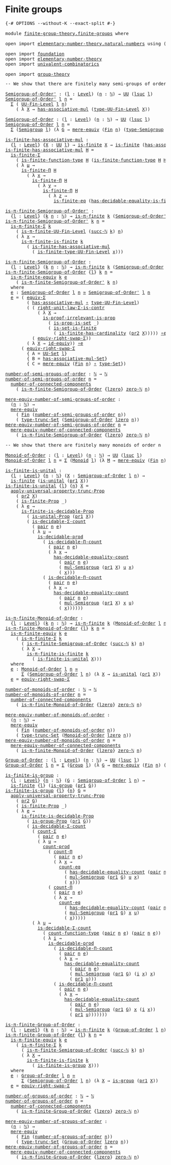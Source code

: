 # Finite groups

<pre class="Agda"><a id="26" class="Symbol">{-#</a> <a id="30" class="Keyword">OPTIONS</a> <a id="38" class="Pragma">--without-K</a> <a id="50" class="Pragma">--exact-split</a> <a id="64" class="Symbol">#-}</a>

<a id="69" class="Keyword">module</a> <a id="76" href="finite-group-theory.finite-groups.html" class="Module">finite-group-theory.finite-groups</a> <a id="110" class="Keyword">where</a>

<a id="117" class="Keyword">open</a> <a id="122" class="Keyword">import</a> <a id="129" href="elementary-number-theory.natural-numbers.html" class="Module">elementary-number-theory.natural-numbers</a> <a id="170" class="Keyword">using</a> <a id="176" class="Symbol">(</a><a id="177" href="elementary-number-theory.natural-numbers.html#1444" class="Datatype">ℕ</a><a id="178" class="Symbol">)</a>

<a id="181" class="Keyword">open</a> <a id="186" class="Keyword">import</a> <a id="193" href="foundation.html" class="Module">foundation</a>
<a id="204" class="Keyword">open</a> <a id="209" class="Keyword">import</a> <a id="216" href="elementary-number-theory.html" class="Module">elementary-number-theory</a>
<a id="241" class="Keyword">open</a> <a id="246" class="Keyword">import</a> <a id="253" href="univalent-combinatorics.html" class="Module">univalent-combinatorics</a>

<a id="278" class="Keyword">open</a> <a id="283" class="Keyword">import</a> <a id="290" href="group-theory.html" class="Module">group-theory</a>
</pre>
<pre class="Agda"><a id="316" class="Comment">-- We show that there are finitely many semi-groups of order n</a>

<a id="Semigroup-of-Order&#39;"></a><a id="380" href="finite-group-theory.finite-groups.html#380" class="Function">Semigroup-of-Order&#39;</a> <a id="400" class="Symbol">:</a> <a id="402" class="Symbol">(</a><a id="403" href="finite-group-theory.finite-groups.html#403" class="Bound">l</a> <a id="405" class="Symbol">:</a> <a id="407" href="Agda.Primitive.html#597" class="Postulate">Level</a><a id="412" class="Symbol">)</a> <a id="414" class="Symbol">(</a><a id="415" href="finite-group-theory.finite-groups.html#415" class="Bound">n</a> <a id="417" class="Symbol">:</a> <a id="419" href="elementary-number-theory.natural-numbers.html#1444" class="Datatype">ℕ</a><a id="420" class="Symbol">)</a> <a id="422" class="Symbol">→</a> <a id="424" href="Agda.Primitive.html#326" class="Primitive">UU</a> <a id="427" class="Symbol">(</a><a id="428" href="Agda.Primitive.html#780" class="Primitive">lsuc</a> <a id="433" href="finite-group-theory.finite-groups.html#403" class="Bound">l</a><a id="434" class="Symbol">)</a>
<a id="436" href="finite-group-theory.finite-groups.html#380" class="Function">Semigroup-of-Order&#39;</a> <a id="456" href="finite-group-theory.finite-groups.html#456" class="Bound">l</a> <a id="458" href="finite-group-theory.finite-groups.html#458" class="Bound">n</a> <a id="460" class="Symbol">=</a>
  <a id="464" href="foundation-core.dependent-pair-types.html#502" class="Record">Σ</a> <a id="466" class="Symbol">(</a> <a id="468" href="univalent-combinatorics.finite-types.html#4637" class="Function">UU-Fin-Level</a> <a id="481" href="finite-group-theory.finite-groups.html#456" class="Bound">l</a> <a id="483" href="finite-group-theory.finite-groups.html#458" class="Bound">n</a><a id="484" class="Symbol">)</a>
    <a id="490" class="Symbol">(</a> <a id="492" class="Symbol">λ</a> <a id="494" href="finite-group-theory.finite-groups.html#494" class="Bound">X</a> <a id="496" class="Symbol">→</a> <a id="498" href="group-theory.abstract-groups.html#690" class="Function">has-associative-mul</a> <a id="518" class="Symbol">(</a><a id="519" href="univalent-combinatorics.finite-types.html#4732" class="Function">type-UU-Fin-Level</a> <a id="537" href="finite-group-theory.finite-groups.html#494" class="Bound">X</a><a id="538" class="Symbol">))</a>

<a id="Semigroup-of-Order"></a><a id="542" href="finite-group-theory.finite-groups.html#542" class="Function">Semigroup-of-Order</a> <a id="561" class="Symbol">:</a> <a id="563" class="Symbol">(</a><a id="564" href="finite-group-theory.finite-groups.html#564" class="Bound">l</a> <a id="566" class="Symbol">:</a> <a id="568" href="Agda.Primitive.html#597" class="Postulate">Level</a><a id="573" class="Symbol">)</a> <a id="575" class="Symbol">(</a><a id="576" href="finite-group-theory.finite-groups.html#576" class="Bound">n</a> <a id="578" class="Symbol">:</a> <a id="580" href="elementary-number-theory.natural-numbers.html#1444" class="Datatype">ℕ</a><a id="581" class="Symbol">)</a> <a id="583" class="Symbol">→</a> <a id="585" href="Agda.Primitive.html#326" class="Primitive">UU</a> <a id="588" class="Symbol">(</a><a id="589" href="Agda.Primitive.html#780" class="Primitive">lsuc</a> <a id="594" href="finite-group-theory.finite-groups.html#564" class="Bound">l</a><a id="595" class="Symbol">)</a>
<a id="597" href="finite-group-theory.finite-groups.html#542" class="Function">Semigroup-of-Order</a> <a id="616" href="finite-group-theory.finite-groups.html#616" class="Bound">l</a> <a id="618" href="finite-group-theory.finite-groups.html#618" class="Bound">n</a> <a id="620" class="Symbol">=</a>
  <a id="624" href="foundation-core.dependent-pair-types.html#502" class="Record">Σ</a> <a id="626" class="Symbol">(</a><a id="627" href="group-theory.abstract-groups.html#962" class="Function">Semigroup</a> <a id="637" href="finite-group-theory.finite-groups.html#616" class="Bound">l</a><a id="638" class="Symbol">)</a> <a id="640" class="Symbol">(λ</a> <a id="643" href="finite-group-theory.finite-groups.html#643" class="Bound">G</a> <a id="645" class="Symbol">→</a> <a id="647" href="foundation.mere-equivalences.html#1406" class="Function">mere-equiv</a> <a id="658" class="Symbol">(</a><a id="659" href="univalent-combinatorics.standard-finite-types.html#1975" class="Function">Fin</a> <a id="663" href="finite-group-theory.finite-groups.html#618" class="Bound">n</a><a id="664" class="Symbol">)</a> <a id="666" class="Symbol">(</a><a id="667" href="group-theory.abstract-groups.html#1158" class="Function">type-Semigroup</a> <a id="682" href="finite-group-theory.finite-groups.html#643" class="Bound">G</a><a id="683" class="Symbol">))</a>

<a id="is-finite-has-associative-mul"></a><a id="687" href="finite-group-theory.finite-groups.html#687" class="Function">is-finite-has-associative-mul</a> <a id="717" class="Symbol">:</a>
  <a id="721" class="Symbol">{</a><a id="722" href="finite-group-theory.finite-groups.html#722" class="Bound">l</a> <a id="724" class="Symbol">:</a> <a id="726" href="Agda.Primitive.html#597" class="Postulate">Level</a><a id="731" class="Symbol">}</a> <a id="733" class="Symbol">{</a><a id="734" href="finite-group-theory.finite-groups.html#734" class="Bound">X</a> <a id="736" class="Symbol">:</a> <a id="738" href="Agda.Primitive.html#326" class="Primitive">UU</a> <a id="741" href="finite-group-theory.finite-groups.html#722" class="Bound">l</a><a id="742" class="Symbol">}</a> <a id="744" class="Symbol">→</a> <a id="746" href="univalent-combinatorics.finite-types.html#3732" class="Function">is-finite</a> <a id="756" href="finite-group-theory.finite-groups.html#734" class="Bound">X</a> <a id="758" class="Symbol">→</a> <a id="760" href="univalent-combinatorics.finite-types.html#3732" class="Function">is-finite</a> <a id="770" class="Symbol">(</a><a id="771" href="group-theory.abstract-groups.html#690" class="Function">has-associative-mul</a> <a id="791" href="finite-group-theory.finite-groups.html#734" class="Bound">X</a><a id="792" class="Symbol">)</a>
<a id="794" href="finite-group-theory.finite-groups.html#687" class="Function">is-finite-has-associative-mul</a> <a id="824" href="finite-group-theory.finite-groups.html#824" class="Bound">H</a> <a id="826" class="Symbol">=</a>
  <a id="830" href="univalent-combinatorics.dependent-sum-finite-types.html#2479" class="Function">is-finite-Σ</a>
    <a id="846" class="Symbol">(</a> <a id="848" href="univalent-combinatorics.finite-function-types.html#817" class="Function">is-finite-function-type</a> <a id="872" href="finite-group-theory.finite-groups.html#824" class="Bound">H</a> <a id="874" class="Symbol">(</a><a id="875" href="univalent-combinatorics.finite-function-types.html#817" class="Function">is-finite-function-type</a> <a id="899" href="finite-group-theory.finite-groups.html#824" class="Bound">H</a> <a id="901" href="finite-group-theory.finite-groups.html#824" class="Bound">H</a><a id="902" class="Symbol">))</a>
    <a id="909" class="Symbol">(</a> <a id="911" class="Symbol">λ</a> <a id="913" href="finite-group-theory.finite-groups.html#913" class="Bound">μ</a> <a id="915" class="Symbol">→</a>
      <a id="923" href="univalent-combinatorics.dependent-product-finite-types.html#696" class="Function">is-finite-Π</a> <a id="935" href="finite-group-theory.finite-groups.html#824" class="Bound">H</a>
        <a id="945" class="Symbol">(</a> <a id="947" class="Symbol">λ</a> <a id="949" href="finite-group-theory.finite-groups.html#949" class="Bound">x</a> <a id="951" class="Symbol">→</a>
          <a id="963" href="univalent-combinatorics.dependent-product-finite-types.html#696" class="Function">is-finite-Π</a> <a id="975" href="finite-group-theory.finite-groups.html#824" class="Bound">H</a>
            <a id="989" class="Symbol">(</a> <a id="991" class="Symbol">λ</a> <a id="993" href="finite-group-theory.finite-groups.html#993" class="Bound">y</a> <a id="995" class="Symbol">→</a>
              <a id="1011" href="univalent-combinatorics.dependent-product-finite-types.html#696" class="Function">is-finite-Π</a> <a id="1023" href="finite-group-theory.finite-groups.html#824" class="Bound">H</a>
                <a id="1041" class="Symbol">(</a> <a id="1043" class="Symbol">λ</a> <a id="1045" href="finite-group-theory.finite-groups.html#1045" class="Bound">z</a> <a id="1047" class="Symbol">→</a>
                  <a id="1067" href="univalent-combinatorics.equality-finite-types.html#3302" class="Function">is-finite-eq</a> <a id="1080" class="Symbol">(</a><a id="1081" href="univalent-combinatorics.equality-finite-types.html#1960" class="Function">has-decidable-equality-is-finite</a> <a id="1114" href="finite-group-theory.finite-groups.html#824" class="Bound">H</a><a id="1115" class="Symbol">)))))</a>

<a id="is-π-finite-Semigroup-of-Order&#39;"></a><a id="1122" href="finite-group-theory.finite-groups.html#1122" class="Function">is-π-finite-Semigroup-of-Order&#39;</a> <a id="1154" class="Symbol">:</a>
  <a id="1158" class="Symbol">{</a><a id="1159" href="finite-group-theory.finite-groups.html#1159" class="Bound">l</a> <a id="1161" class="Symbol">:</a> <a id="1163" href="Agda.Primitive.html#597" class="Postulate">Level</a><a id="1168" class="Symbol">}</a> <a id="1170" class="Symbol">(</a><a id="1171" href="finite-group-theory.finite-groups.html#1171" class="Bound">k</a> <a id="1173" href="finite-group-theory.finite-groups.html#1173" class="Bound">n</a> <a id="1175" class="Symbol">:</a> <a id="1177" href="elementary-number-theory.natural-numbers.html#1444" class="Datatype">ℕ</a><a id="1178" class="Symbol">)</a> <a id="1180" class="Symbol">→</a> <a id="1182" href="univalent-combinatorics.pi-finite-types.html#8676" class="Function">is-π-finite</a> <a id="1194" href="finite-group-theory.finite-groups.html#1171" class="Bound">k</a> <a id="1196" class="Symbol">(</a><a id="1197" href="finite-group-theory.finite-groups.html#380" class="Function">Semigroup-of-Order&#39;</a> <a id="1217" href="finite-group-theory.finite-groups.html#1159" class="Bound">l</a> <a id="1219" href="finite-group-theory.finite-groups.html#1173" class="Bound">n</a><a id="1220" class="Symbol">)</a>
<a id="1222" href="finite-group-theory.finite-groups.html#1122" class="Function">is-π-finite-Semigroup-of-Order&#39;</a> <a id="1254" href="finite-group-theory.finite-groups.html#1254" class="Bound">k</a> <a id="1256" href="finite-group-theory.finite-groups.html#1256" class="Bound">n</a> <a id="1258" class="Symbol">=</a>
  <a id="1262" href="univalent-combinatorics.pi-finite-types.html#34735" class="Function">is-π-finite-Σ</a> <a id="1276" href="finite-group-theory.finite-groups.html#1254" class="Bound">k</a>
    <a id="1282" class="Symbol">(</a> <a id="1284" href="univalent-combinatorics.pi-finite-types.html#15770" class="Function">is-π-finite-UU-Fin-Level</a> <a id="1309" class="Symbol">(</a><a id="1310" href="elementary-number-theory.natural-numbers.html#1478" class="InductiveConstructor">succ-ℕ</a> <a id="1317" href="finite-group-theory.finite-groups.html#1254" class="Bound">k</a><a id="1318" class="Symbol">)</a> <a id="1320" href="finite-group-theory.finite-groups.html#1256" class="Bound">n</a><a id="1321" class="Symbol">)</a>
    <a id="1327" class="Symbol">(</a> <a id="1329" class="Symbol">λ</a> <a id="1331" href="finite-group-theory.finite-groups.html#1331" class="Bound">x</a> <a id="1333" class="Symbol">→</a>
      <a id="1341" href="univalent-combinatorics.pi-finite-types.html#14675" class="Function">is-π-finite-is-finite</a> <a id="1363" href="finite-group-theory.finite-groups.html#1254" class="Bound">k</a>
        <a id="1373" class="Symbol">(</a> <a id="1375" href="finite-group-theory.finite-groups.html#687" class="Function">is-finite-has-associative-mul</a>
          <a id="1415" class="Symbol">(</a> <a id="1417" href="univalent-combinatorics.finite-types.html#9777" class="Function">is-finite-type-UU-Fin-Level</a> <a id="1445" href="finite-group-theory.finite-groups.html#1331" class="Bound">x</a><a id="1446" class="Symbol">)))</a>

<a id="is-π-finite-Semigroup-of-Order"></a><a id="1451" href="finite-group-theory.finite-groups.html#1451" class="Function">is-π-finite-Semigroup-of-Order</a> <a id="1482" class="Symbol">:</a>
  <a id="1486" class="Symbol">{</a><a id="1487" href="finite-group-theory.finite-groups.html#1487" class="Bound">l</a> <a id="1489" class="Symbol">:</a> <a id="1491" href="Agda.Primitive.html#597" class="Postulate">Level</a><a id="1496" class="Symbol">}</a> <a id="1498" class="Symbol">(</a><a id="1499" href="finite-group-theory.finite-groups.html#1499" class="Bound">k</a> <a id="1501" href="finite-group-theory.finite-groups.html#1501" class="Bound">n</a> <a id="1503" class="Symbol">:</a> <a id="1505" href="elementary-number-theory.natural-numbers.html#1444" class="Datatype">ℕ</a><a id="1506" class="Symbol">)</a> <a id="1508" class="Symbol">→</a> <a id="1510" href="univalent-combinatorics.pi-finite-types.html#8676" class="Function">is-π-finite</a> <a id="1522" href="finite-group-theory.finite-groups.html#1499" class="Bound">k</a> <a id="1524" class="Symbol">(</a><a id="1525" href="finite-group-theory.finite-groups.html#542" class="Function">Semigroup-of-Order</a> <a id="1544" href="finite-group-theory.finite-groups.html#1487" class="Bound">l</a> <a id="1546" href="finite-group-theory.finite-groups.html#1501" class="Bound">n</a><a id="1547" class="Symbol">)</a>
<a id="1549" href="finite-group-theory.finite-groups.html#1451" class="Function">is-π-finite-Semigroup-of-Order</a> <a id="1580" class="Symbol">{</a><a id="1581" href="finite-group-theory.finite-groups.html#1581" class="Bound">l</a><a id="1582" class="Symbol">}</a> <a id="1584" href="finite-group-theory.finite-groups.html#1584" class="Bound">k</a> <a id="1586" href="finite-group-theory.finite-groups.html#1586" class="Bound">n</a> <a id="1588" class="Symbol">=</a>
  <a id="1592" href="univalent-combinatorics.pi-finite-types.html#10882" class="Function">is-π-finite-equiv</a> <a id="1610" href="finite-group-theory.finite-groups.html#1584" class="Bound">k</a> <a id="1612" href="finite-group-theory.finite-groups.html#1667" class="Function">e</a>
    <a id="1618" class="Symbol">(</a> <a id="1620" href="finite-group-theory.finite-groups.html#1122" class="Function">is-π-finite-Semigroup-of-Order&#39;</a> <a id="1652" href="finite-group-theory.finite-groups.html#1584" class="Bound">k</a> <a id="1654" href="finite-group-theory.finite-groups.html#1586" class="Bound">n</a><a id="1655" class="Symbol">)</a>
  <a id="1659" class="Keyword">where</a>
  <a id="1667" href="finite-group-theory.finite-groups.html#1667" class="Function">e</a> <a id="1669" class="Symbol">:</a> <a id="1671" href="finite-group-theory.finite-groups.html#542" class="Function">Semigroup-of-Order</a> <a id="1690" href="finite-group-theory.finite-groups.html#1581" class="Bound">l</a> <a id="1692" href="finite-group-theory.finite-groups.html#1586" class="Bound">n</a> <a id="1694" href="foundation-core.equivalences.html#1607" class="Function Operator">≃</a> <a id="1696" href="finite-group-theory.finite-groups.html#380" class="Function">Semigroup-of-Order&#39;</a> <a id="1716" href="finite-group-theory.finite-groups.html#1581" class="Bound">l</a> <a id="1718" href="finite-group-theory.finite-groups.html#1586" class="Bound">n</a>
  <a id="1722" href="finite-group-theory.finite-groups.html#1667" class="Function">e</a> <a id="1724" class="Symbol">=</a> <a id="1726" class="Symbol">(</a> <a id="1728" href="foundation-core.functoriality-dependent-pair-types.html#10421" class="Function">equiv-Σ</a>
        <a id="1744" class="Symbol">(</a> <a id="1746" href="group-theory.abstract-groups.html#690" class="Function">has-associative-mul</a> <a id="1766" href="foundation-core.functions.html#407" class="Function Operator">∘</a> <a id="1768" href="univalent-combinatorics.finite-types.html#4732" class="Function">type-UU-Fin-Level</a><a id="1785" class="Symbol">)</a>
        <a id="1795" class="Symbol">(</a> <a id="1797" class="Symbol">(</a> <a id="1799" href="foundation-core.type-arithmetic-dependent-pair-types.html#4301" class="Function">right-unit-law-Σ-is-contr</a>
            <a id="1837" class="Symbol">(</a> <a id="1839" class="Symbol">λ</a> <a id="1841" href="finite-group-theory.finite-groups.html#1841" class="Bound">X</a> <a id="1843" class="Symbol">→</a>
              <a id="1859" href="foundation-core.propositions.html#2978" class="Function">is-proof-irrelevant-is-prop</a>
                <a id="1903" class="Symbol">(</a> <a id="1905" href="foundation.sets.html#2041" class="Function">is-prop-is-set</a> <a id="1920" class="Symbol">_)</a>
                <a id="1939" class="Symbol">(</a> <a id="1941" href="univalent-combinatorics.equality-finite-types.html#1601" class="Function">is-set-is-finite</a>
                  <a id="1976" class="Symbol">(</a> <a id="1978" href="univalent-combinatorics.finite-types.html#11573" class="Function">is-finite-has-cardinality</a> <a id="2004" class="Symbol">(</a><a id="2005" href="foundation-core.dependent-pair-types.html#604" class="Field">pr2</a> <a id="2009" href="finite-group-theory.finite-groups.html#1841" class="Bound">X</a><a id="2010" class="Symbol">)))))</a> <a id="2016" href="foundation-core.equivalences.html#7843" class="Function Operator">∘e</a>
          <a id="2029" class="Symbol">(</a> <a id="2031" href="foundation-core.type-arithmetic-dependent-pair-types.html#11499" class="Function">equiv-right-swap-Σ</a><a id="2049" class="Symbol">))</a>
        <a id="2060" class="Symbol">(</a> <a id="2062" class="Symbol">λ</a> <a id="2064" href="finite-group-theory.finite-groups.html#2064" class="Bound">X</a> <a id="2066" class="Symbol">→</a> <a id="2068" href="foundation-core.equivalences.html#2480" class="Function">id-equiv</a><a id="2076" class="Symbol">))</a> <a id="2079" href="foundation-core.equivalences.html#7843" class="Function Operator">∘e</a>
      <a id="2088" class="Symbol">(</a> <a id="2090" href="foundation-core.type-arithmetic-dependent-pair-types.html#11499" class="Function">equiv-right-swap-Σ</a>
        <a id="2117" class="Symbol">{</a> <a id="2119" class="Argument">A</a> <a id="2121" class="Symbol">=</a> <a id="2123" href="foundation-core.sets.html#1177" class="Function">UU-Set</a> <a id="2130" href="finite-group-theory.finite-groups.html#1581" class="Bound">l</a><a id="2131" class="Symbol">}</a>
        <a id="2141" class="Symbol">{</a> <a id="2143" class="Argument">B</a> <a id="2145" class="Symbol">=</a> <a id="2147" href="group-theory.abstract-groups.html#836" class="Function">has-associative-mul-Set</a><a id="2170" class="Symbol">}</a>
        <a id="2180" class="Symbol">{</a> <a id="2182" class="Argument">C</a> <a id="2184" class="Symbol">=</a> <a id="2186" href="foundation.mere-equivalences.html#1406" class="Function">mere-equiv</a> <a id="2197" class="Symbol">(</a><a id="2198" href="univalent-combinatorics.standard-finite-types.html#1975" class="Function">Fin</a> <a id="2202" href="finite-group-theory.finite-groups.html#1586" class="Bound">n</a><a id="2203" class="Symbol">)</a> <a id="2205" href="foundation-core.functions.html#407" class="Function Operator">∘</a> <a id="2207" href="foundation-core.sets.html#1291" class="Function">type-Set</a><a id="2215" class="Symbol">})</a>

<a id="number-of-semi-groups-of-order"></a><a id="2219" href="finite-group-theory.finite-groups.html#2219" class="Function">number-of-semi-groups-of-order</a> <a id="2250" class="Symbol">:</a> <a id="2252" href="elementary-number-theory.natural-numbers.html#1444" class="Datatype">ℕ</a> <a id="2254" class="Symbol">→</a> <a id="2256" href="elementary-number-theory.natural-numbers.html#1444" class="Datatype">ℕ</a>
<a id="2258" href="finite-group-theory.finite-groups.html#2219" class="Function">number-of-semi-groups-of-order</a> <a id="2289" href="finite-group-theory.finite-groups.html#2289" class="Bound">n</a> <a id="2291" class="Symbol">=</a>
  <a id="2295" href="univalent-combinatorics.pi-finite-types.html#7954" class="Function">number-of-connected-components</a>
    <a id="2330" class="Symbol">(</a> <a id="2332" href="finite-group-theory.finite-groups.html#1451" class="Function">is-π-finite-Semigroup-of-Order</a> <a id="2363" class="Symbol">{</a><a id="2364" href="Agda.Primitive.html#764" class="Primitive">lzero</a><a id="2369" class="Symbol">}</a> <a id="2371" href="elementary-number-theory.natural-numbers.html#1465" class="InductiveConstructor">zero-ℕ</a> <a id="2378" href="finite-group-theory.finite-groups.html#2289" class="Bound">n</a><a id="2379" class="Symbol">)</a>

<a id="mere-equiv-number-of-semi-groups-of-order"></a><a id="2382" href="finite-group-theory.finite-groups.html#2382" class="Function">mere-equiv-number-of-semi-groups-of-order</a> <a id="2424" class="Symbol">:</a>
  <a id="2428" class="Symbol">(</a><a id="2429" href="finite-group-theory.finite-groups.html#2429" class="Bound">n</a> <a id="2431" class="Symbol">:</a> <a id="2433" href="elementary-number-theory.natural-numbers.html#1444" class="Datatype">ℕ</a><a id="2434" class="Symbol">)</a> <a id="2436" class="Symbol">→</a>
  <a id="2440" href="foundation.mere-equivalences.html#1406" class="Function">mere-equiv</a>
    <a id="2455" class="Symbol">(</a> <a id="2457" href="univalent-combinatorics.standard-finite-types.html#1975" class="Function">Fin</a> <a id="2461" class="Symbol">(</a><a id="2462" href="finite-group-theory.finite-groups.html#2219" class="Function">number-of-semi-groups-of-order</a> <a id="2493" href="finite-group-theory.finite-groups.html#2429" class="Bound">n</a><a id="2494" class="Symbol">))</a>
    <a id="2501" class="Symbol">(</a> <a id="2503" href="foundation.set-truncations.html#3386" class="Postulate">type-trunc-Set</a> <a id="2518" class="Symbol">(</a><a id="2519" href="finite-group-theory.finite-groups.html#542" class="Function">Semigroup-of-Order</a> <a id="2538" href="Agda.Primitive.html#764" class="Primitive">lzero</a> <a id="2544" href="finite-group-theory.finite-groups.html#2429" class="Bound">n</a><a id="2545" class="Symbol">))</a>
<a id="2548" href="finite-group-theory.finite-groups.html#2382" class="Function">mere-equiv-number-of-semi-groups-of-order</a> <a id="2590" href="finite-group-theory.finite-groups.html#2590" class="Bound">n</a> <a id="2592" class="Symbol">=</a>
  <a id="2596" href="univalent-combinatorics.pi-finite-types.html#8119" class="Function">mere-equiv-number-of-connected-components</a>
    <a id="2642" class="Symbol">(</a> <a id="2644" href="finite-group-theory.finite-groups.html#1451" class="Function">is-π-finite-Semigroup-of-Order</a> <a id="2675" class="Symbol">{</a><a id="2676" href="Agda.Primitive.html#764" class="Primitive">lzero</a><a id="2681" class="Symbol">}</a> <a id="2683" href="elementary-number-theory.natural-numbers.html#1465" class="InductiveConstructor">zero-ℕ</a> <a id="2690" href="finite-group-theory.finite-groups.html#2590" class="Bound">n</a><a id="2691" class="Symbol">)</a>

<a id="2694" class="Comment">-- We show that there are finitely many monoids of order n</a>

<a id="Monoid-of-Order"></a><a id="2754" href="finite-group-theory.finite-groups.html#2754" class="Function">Monoid-of-Order</a> <a id="2770" class="Symbol">:</a> <a id="2772" class="Symbol">(</a><a id="2773" href="finite-group-theory.finite-groups.html#2773" class="Bound">l</a> <a id="2775" class="Symbol">:</a> <a id="2777" href="Agda.Primitive.html#597" class="Postulate">Level</a><a id="2782" class="Symbol">)</a> <a id="2784" class="Symbol">(</a><a id="2785" href="finite-group-theory.finite-groups.html#2785" class="Bound">n</a> <a id="2787" class="Symbol">:</a> <a id="2789" href="elementary-number-theory.natural-numbers.html#1444" class="Datatype">ℕ</a><a id="2790" class="Symbol">)</a> <a id="2792" class="Symbol">→</a> <a id="2794" href="Agda.Primitive.html#326" class="Primitive">UU</a> <a id="2797" class="Symbol">(</a><a id="2798" href="Agda.Primitive.html#780" class="Primitive">lsuc</a> <a id="2803" href="finite-group-theory.finite-groups.html#2773" class="Bound">l</a><a id="2804" class="Symbol">)</a>
<a id="2806" href="finite-group-theory.finite-groups.html#2754" class="Function">Monoid-of-Order</a> <a id="2822" href="finite-group-theory.finite-groups.html#2822" class="Bound">l</a> <a id="2824" href="finite-group-theory.finite-groups.html#2824" class="Bound">n</a> <a id="2826" class="Symbol">=</a> <a id="2828" href="foundation-core.dependent-pair-types.html#502" class="Record">Σ</a> <a id="2830" class="Symbol">(</a><a id="2831" href="group-theory.abstract-groups.html#16855" class="Function">Monoid</a> <a id="2838" href="finite-group-theory.finite-groups.html#2822" class="Bound">l</a><a id="2839" class="Symbol">)</a> <a id="2841" class="Symbol">(λ</a> <a id="2844" href="finite-group-theory.finite-groups.html#2844" class="Bound">M</a> <a id="2846" class="Symbol">→</a> <a id="2848" href="foundation.mere-equivalences.html#1406" class="Function">mere-equiv</a> <a id="2859" class="Symbol">(</a><a id="2860" href="univalent-combinatorics.standard-finite-types.html#1975" class="Function">Fin</a> <a id="2864" href="finite-group-theory.finite-groups.html#2824" class="Bound">n</a><a id="2865" class="Symbol">)</a> <a id="2867" class="Symbol">(</a><a id="2868" href="group-theory.abstract-groups.html#17020" class="Function">type-Monoid</a> <a id="2880" href="finite-group-theory.finite-groups.html#2844" class="Bound">M</a><a id="2881" class="Symbol">))</a>

<a id="is-finite-is-unital"></a><a id="2885" href="finite-group-theory.finite-groups.html#2885" class="Function">is-finite-is-unital</a> <a id="2905" class="Symbol">:</a>
  <a id="2909" class="Symbol">{</a><a id="2910" href="finite-group-theory.finite-groups.html#2910" class="Bound">l</a> <a id="2912" class="Symbol">:</a> <a id="2914" href="Agda.Primitive.html#597" class="Postulate">Level</a><a id="2919" class="Symbol">}</a> <a id="2921" class="Symbol">{</a><a id="2922" href="finite-group-theory.finite-groups.html#2922" class="Bound">n</a> <a id="2924" class="Symbol">:</a> <a id="2926" href="elementary-number-theory.natural-numbers.html#1444" class="Datatype">ℕ</a><a id="2927" class="Symbol">}</a> <a id="2929" class="Symbol">(</a><a id="2930" href="finite-group-theory.finite-groups.html#2930" class="Bound">X</a> <a id="2932" class="Symbol">:</a> <a id="2934" href="finite-group-theory.finite-groups.html#542" class="Function">Semigroup-of-Order</a> <a id="2953" href="finite-group-theory.finite-groups.html#2910" class="Bound">l</a> <a id="2955" href="finite-group-theory.finite-groups.html#2922" class="Bound">n</a><a id="2956" class="Symbol">)</a> <a id="2958" class="Symbol">→</a>
  <a id="2962" href="univalent-combinatorics.finite-types.html#3732" class="Function">is-finite</a> <a id="2972" class="Symbol">(</a><a id="2973" href="group-theory.abstract-groups.html#16632" class="Function">is-unital</a> <a id="2983" class="Symbol">(</a><a id="2984" href="foundation-core.dependent-pair-types.html#592" class="Field">pr1</a> <a id="2988" href="finite-group-theory.finite-groups.html#2930" class="Bound">X</a><a id="2989" class="Symbol">))</a>
<a id="2992" href="finite-group-theory.finite-groups.html#2885" class="Function">is-finite-is-unital</a> <a id="3012" class="Symbol">{</a><a id="3013" href="finite-group-theory.finite-groups.html#3013" class="Bound">l</a><a id="3014" class="Symbol">}</a> <a id="3016" class="Symbol">{</a><a id="3017" href="finite-group-theory.finite-groups.html#3017" class="Bound">n</a><a id="3018" class="Symbol">}</a> <a id="3020" href="finite-group-theory.finite-groups.html#3020" class="Bound">X</a> <a id="3022" class="Symbol">=</a>
  <a id="3026" href="foundation.propositional-truncations.html#5148" class="Function">apply-universal-property-trunc-Prop</a>
    <a id="3066" class="Symbol">(</a> <a id="3068" href="foundation-core.dependent-pair-types.html#604" class="Field">pr2</a> <a id="3072" href="finite-group-theory.finite-groups.html#3020" class="Bound">X</a><a id="3073" class="Symbol">)</a>
    <a id="3079" class="Symbol">(</a> <a id="3081" href="univalent-combinatorics.finite-types.html#3641" class="Function">is-finite-Prop</a> <a id="3096" class="Symbol">_)</a>
    <a id="3103" class="Symbol">(</a> <a id="3105" class="Symbol">λ</a> <a id="3107" href="finite-group-theory.finite-groups.html#3107" class="Bound">e</a> <a id="3109" class="Symbol">→</a>
      <a id="3117" href="univalent-combinatorics.finite-types.html#8538" class="Function">is-finite-is-decidable-Prop</a>
        <a id="3153" class="Symbol">(</a> <a id="3155" href="group-theory.abstract-groups.html#18969" class="Function">is-unital-Prop</a> <a id="3170" class="Symbol">(</a><a id="3171" href="foundation-core.dependent-pair-types.html#592" class="Field">pr1</a> <a id="3175" href="finite-group-theory.finite-groups.html#3020" class="Bound">X</a><a id="3176" class="Symbol">))</a>
        <a id="3187" class="Symbol">(</a> <a id="3189" href="univalent-combinatorics.decidable-dependent-pair-types.html#1939" class="Function">is-decidable-Σ-count</a>
          <a id="3220" class="Symbol">(</a> <a id="3222" href="foundation-core.dependent-pair-types.html#575" class="InductiveConstructor">pair</a> <a id="3227" href="finite-group-theory.finite-groups.html#3017" class="Bound">n</a> <a id="3229" href="finite-group-theory.finite-groups.html#3107" class="Bound">e</a><a id="3230" class="Symbol">)</a>
          <a id="3242" class="Symbol">(</a> <a id="3244" class="Symbol">λ</a> <a id="3246" href="finite-group-theory.finite-groups.html#3246" class="Bound">u</a> <a id="3248" class="Symbol">→</a>
            <a id="3262" href="foundation.decidable-types.html#3650" class="Function">is-decidable-prod</a>
              <a id="3294" class="Symbol">(</a> <a id="3296" href="univalent-combinatorics.decidable-dependent-function-types.html#1779" class="Function">is-decidable-Π-count</a>
                <a id="3333" class="Symbol">(</a> <a id="3335" href="foundation-core.dependent-pair-types.html#575" class="InductiveConstructor">pair</a> <a id="3340" href="finite-group-theory.finite-groups.html#3017" class="Bound">n</a> <a id="3342" href="finite-group-theory.finite-groups.html#3107" class="Bound">e</a><a id="3343" class="Symbol">)</a>
                <a id="3361" class="Symbol">(</a> <a id="3363" class="Symbol">λ</a> <a id="3365" href="finite-group-theory.finite-groups.html#3365" class="Bound">x</a> <a id="3367" class="Symbol">→</a>
                  <a id="3387" href="univalent-combinatorics.counting.html#5708" class="Function">has-decidable-equality-count</a>
                    <a id="3436" class="Symbol">(</a> <a id="3438" href="foundation-core.dependent-pair-types.html#575" class="InductiveConstructor">pair</a> <a id="3443" href="finite-group-theory.finite-groups.html#3017" class="Bound">n</a> <a id="3445" href="finite-group-theory.finite-groups.html#3107" class="Bound">e</a><a id="3446" class="Symbol">)</a>
                    <a id="3468" class="Symbol">(</a> <a id="3470" href="group-theory.abstract-groups.html#1432" class="Function">mul-Semigroup</a> <a id="3484" class="Symbol">(</a><a id="3485" href="foundation-core.dependent-pair-types.html#592" class="Field">pr1</a> <a id="3489" href="finite-group-theory.finite-groups.html#3020" class="Bound">X</a><a id="3490" class="Symbol">)</a> <a id="3492" href="finite-group-theory.finite-groups.html#3246" class="Bound">u</a> <a id="3494" href="finite-group-theory.finite-groups.html#3365" class="Bound">x</a><a id="3495" class="Symbol">)</a>
                    <a id="3517" class="Symbol">(</a> <a id="3519" href="finite-group-theory.finite-groups.html#3365" class="Bound">x</a><a id="3520" class="Symbol">)))</a>
              <a id="3538" class="Symbol">(</a> <a id="3540" href="univalent-combinatorics.decidable-dependent-function-types.html#1779" class="Function">is-decidable-Π-count</a>
                <a id="3577" class="Symbol">(</a> <a id="3579" href="foundation-core.dependent-pair-types.html#575" class="InductiveConstructor">pair</a> <a id="3584" href="finite-group-theory.finite-groups.html#3017" class="Bound">n</a> <a id="3586" href="finite-group-theory.finite-groups.html#3107" class="Bound">e</a><a id="3587" class="Symbol">)</a>
                <a id="3605" class="Symbol">(</a> <a id="3607" class="Symbol">λ</a> <a id="3609" href="finite-group-theory.finite-groups.html#3609" class="Bound">x</a> <a id="3611" class="Symbol">→</a>
                  <a id="3631" href="univalent-combinatorics.counting.html#5708" class="Function">has-decidable-equality-count</a>
                    <a id="3680" class="Symbol">(</a> <a id="3682" href="foundation-core.dependent-pair-types.html#575" class="InductiveConstructor">pair</a> <a id="3687" href="finite-group-theory.finite-groups.html#3017" class="Bound">n</a> <a id="3689" href="finite-group-theory.finite-groups.html#3107" class="Bound">e</a><a id="3690" class="Symbol">)</a>
                    <a id="3712" class="Symbol">(</a> <a id="3714" href="group-theory.abstract-groups.html#1432" class="Function">mul-Semigroup</a> <a id="3728" class="Symbol">(</a><a id="3729" href="foundation-core.dependent-pair-types.html#592" class="Field">pr1</a> <a id="3733" href="finite-group-theory.finite-groups.html#3020" class="Bound">X</a><a id="3734" class="Symbol">)</a> <a id="3736" href="finite-group-theory.finite-groups.html#3609" class="Bound">x</a> <a id="3738" href="finite-group-theory.finite-groups.html#3246" class="Bound">u</a><a id="3739" class="Symbol">)</a>
                    <a id="3761" class="Symbol">(</a> <a id="3763" href="finite-group-theory.finite-groups.html#3609" class="Bound">x</a><a id="3764" class="Symbol">))))))</a>

<a id="is-π-finite-Monoid-of-Order"></a><a id="3772" href="finite-group-theory.finite-groups.html#3772" class="Function">is-π-finite-Monoid-of-Order</a> <a id="3800" class="Symbol">:</a>
  <a id="3804" class="Symbol">{</a><a id="3805" href="finite-group-theory.finite-groups.html#3805" class="Bound">l</a> <a id="3807" class="Symbol">:</a> <a id="3809" href="Agda.Primitive.html#597" class="Postulate">Level</a><a id="3814" class="Symbol">}</a> <a id="3816" class="Symbol">(</a><a id="3817" href="finite-group-theory.finite-groups.html#3817" class="Bound">k</a> <a id="3819" href="finite-group-theory.finite-groups.html#3819" class="Bound">n</a> <a id="3821" class="Symbol">:</a> <a id="3823" href="elementary-number-theory.natural-numbers.html#1444" class="Datatype">ℕ</a><a id="3824" class="Symbol">)</a> <a id="3826" class="Symbol">→</a> <a id="3828" href="univalent-combinatorics.pi-finite-types.html#8676" class="Function">is-π-finite</a> <a id="3840" href="finite-group-theory.finite-groups.html#3817" class="Bound">k</a> <a id="3842" class="Symbol">(</a><a id="3843" href="finite-group-theory.finite-groups.html#2754" class="Function">Monoid-of-Order</a> <a id="3859" href="finite-group-theory.finite-groups.html#3805" class="Bound">l</a> <a id="3861" href="finite-group-theory.finite-groups.html#3819" class="Bound">n</a><a id="3862" class="Symbol">)</a>
<a id="3864" href="finite-group-theory.finite-groups.html#3772" class="Function">is-π-finite-Monoid-of-Order</a> <a id="3892" class="Symbol">{</a><a id="3893" href="finite-group-theory.finite-groups.html#3893" class="Bound">l</a><a id="3894" class="Symbol">}</a> <a id="3896" href="finite-group-theory.finite-groups.html#3896" class="Bound">k</a> <a id="3898" href="finite-group-theory.finite-groups.html#3898" class="Bound">n</a> <a id="3900" class="Symbol">=</a>
  <a id="3904" href="univalent-combinatorics.pi-finite-types.html#10882" class="Function">is-π-finite-equiv</a> <a id="3922" href="finite-group-theory.finite-groups.html#3896" class="Bound">k</a> <a id="3924" href="finite-group-theory.finite-groups.html#4094" class="Function">e</a>
    <a id="3930" class="Symbol">(</a> <a id="3932" href="univalent-combinatorics.pi-finite-types.html#34735" class="Function">is-π-finite-Σ</a> <a id="3946" href="finite-group-theory.finite-groups.html#3896" class="Bound">k</a>
      <a id="3954" class="Symbol">(</a> <a id="3956" href="finite-group-theory.finite-groups.html#1451" class="Function">is-π-finite-Semigroup-of-Order</a> <a id="3987" class="Symbol">(</a><a id="3988" href="elementary-number-theory.natural-numbers.html#1478" class="InductiveConstructor">succ-ℕ</a> <a id="3995" href="finite-group-theory.finite-groups.html#3896" class="Bound">k</a><a id="3996" class="Symbol">)</a> <a id="3998" href="finite-group-theory.finite-groups.html#3898" class="Bound">n</a><a id="3999" class="Symbol">)</a>
      <a id="4007" class="Symbol">(</a> <a id="4009" class="Symbol">λ</a> <a id="4011" href="finite-group-theory.finite-groups.html#4011" class="Bound">X</a> <a id="4013" class="Symbol">→</a>
        <a id="4023" href="univalent-combinatorics.pi-finite-types.html#14675" class="Function">is-π-finite-is-finite</a> <a id="4045" href="finite-group-theory.finite-groups.html#3896" class="Bound">k</a>
          <a id="4057" class="Symbol">(</a> <a id="4059" href="finite-group-theory.finite-groups.html#2885" class="Function">is-finite-is-unital</a> <a id="4079" href="finite-group-theory.finite-groups.html#4011" class="Bound">X</a><a id="4080" class="Symbol">)))</a>
  <a id="4086" class="Keyword">where</a>
  <a id="4094" href="finite-group-theory.finite-groups.html#4094" class="Function">e</a> <a id="4096" class="Symbol">:</a> <a id="4098" href="finite-group-theory.finite-groups.html#2754" class="Function">Monoid-of-Order</a> <a id="4114" href="finite-group-theory.finite-groups.html#3893" class="Bound">l</a> <a id="4116" href="finite-group-theory.finite-groups.html#3898" class="Bound">n</a> <a id="4118" href="foundation-core.equivalences.html#1607" class="Function Operator">≃</a>
      <a id="4126" href="foundation-core.dependent-pair-types.html#502" class="Record">Σ</a> <a id="4128" class="Symbol">(</a><a id="4129" href="finite-group-theory.finite-groups.html#542" class="Function">Semigroup-of-Order</a> <a id="4148" href="finite-group-theory.finite-groups.html#3893" class="Bound">l</a> <a id="4150" href="finite-group-theory.finite-groups.html#3898" class="Bound">n</a><a id="4151" class="Symbol">)</a> <a id="4153" class="Symbol">(λ</a> <a id="4156" href="finite-group-theory.finite-groups.html#4156" class="Bound">X</a> <a id="4158" class="Symbol">→</a> <a id="4160" href="group-theory.abstract-groups.html#16632" class="Function">is-unital</a> <a id="4170" class="Symbol">(</a><a id="4171" href="foundation-core.dependent-pair-types.html#592" class="Field">pr1</a> <a id="4175" href="finite-group-theory.finite-groups.html#4156" class="Bound">X</a><a id="4176" class="Symbol">))</a>
  <a id="4181" href="finite-group-theory.finite-groups.html#4094" class="Function">e</a> <a id="4183" class="Symbol">=</a> <a id="4185" href="foundation-core.type-arithmetic-dependent-pair-types.html#11499" class="Function">equiv-right-swap-Σ</a>

<a id="number-of-monoids-of-order"></a><a id="4205" href="finite-group-theory.finite-groups.html#4205" class="Function">number-of-monoids-of-order</a> <a id="4232" class="Symbol">:</a> <a id="4234" href="elementary-number-theory.natural-numbers.html#1444" class="Datatype">ℕ</a> <a id="4236" class="Symbol">→</a> <a id="4238" href="elementary-number-theory.natural-numbers.html#1444" class="Datatype">ℕ</a>
<a id="4240" href="finite-group-theory.finite-groups.html#4205" class="Function">number-of-monoids-of-order</a> <a id="4267" href="finite-group-theory.finite-groups.html#4267" class="Bound">n</a> <a id="4269" class="Symbol">=</a>
  <a id="4273" href="univalent-combinatorics.pi-finite-types.html#7954" class="Function">number-of-connected-components</a>
    <a id="4308" class="Symbol">(</a> <a id="4310" href="finite-group-theory.finite-groups.html#3772" class="Function">is-π-finite-Monoid-of-Order</a> <a id="4338" class="Symbol">{</a><a id="4339" href="Agda.Primitive.html#764" class="Primitive">lzero</a><a id="4344" class="Symbol">}</a> <a id="4346" href="elementary-number-theory.natural-numbers.html#1465" class="InductiveConstructor">zero-ℕ</a> <a id="4353" href="finite-group-theory.finite-groups.html#4267" class="Bound">n</a><a id="4354" class="Symbol">)</a>

<a id="mere-equiv-number-of-monoids-of-order"></a><a id="4357" href="finite-group-theory.finite-groups.html#4357" class="Function">mere-equiv-number-of-monoids-of-order</a> <a id="4395" class="Symbol">:</a>
  <a id="4399" class="Symbol">(</a><a id="4400" href="finite-group-theory.finite-groups.html#4400" class="Bound">n</a> <a id="4402" class="Symbol">:</a> <a id="4404" href="elementary-number-theory.natural-numbers.html#1444" class="Datatype">ℕ</a><a id="4405" class="Symbol">)</a> <a id="4407" class="Symbol">→</a>
  <a id="4411" href="foundation.mere-equivalences.html#1406" class="Function">mere-equiv</a>
    <a id="4426" class="Symbol">(</a> <a id="4428" href="univalent-combinatorics.standard-finite-types.html#1975" class="Function">Fin</a> <a id="4432" class="Symbol">(</a><a id="4433" href="finite-group-theory.finite-groups.html#4205" class="Function">number-of-monoids-of-order</a> <a id="4460" href="finite-group-theory.finite-groups.html#4400" class="Bound">n</a><a id="4461" class="Symbol">))</a>
    <a id="4468" class="Symbol">(</a> <a id="4470" href="foundation.set-truncations.html#3386" class="Postulate">type-trunc-Set</a> <a id="4485" class="Symbol">(</a><a id="4486" href="finite-group-theory.finite-groups.html#2754" class="Function">Monoid-of-Order</a> <a id="4502" href="Agda.Primitive.html#764" class="Primitive">lzero</a> <a id="4508" href="finite-group-theory.finite-groups.html#4400" class="Bound">n</a><a id="4509" class="Symbol">))</a>
<a id="4512" href="finite-group-theory.finite-groups.html#4357" class="Function">mere-equiv-number-of-monoids-of-order</a> <a id="4550" href="finite-group-theory.finite-groups.html#4550" class="Bound">n</a> <a id="4552" class="Symbol">=</a>
  <a id="4556" href="univalent-combinatorics.pi-finite-types.html#8119" class="Function">mere-equiv-number-of-connected-components</a>
    <a id="4602" class="Symbol">(</a> <a id="4604" href="finite-group-theory.finite-groups.html#3772" class="Function">is-π-finite-Monoid-of-Order</a> <a id="4632" class="Symbol">{</a><a id="4633" href="Agda.Primitive.html#764" class="Primitive">lzero</a><a id="4638" class="Symbol">}</a> <a id="4640" href="elementary-number-theory.natural-numbers.html#1465" class="InductiveConstructor">zero-ℕ</a> <a id="4647" href="finite-group-theory.finite-groups.html#4550" class="Bound">n</a><a id="4648" class="Symbol">)</a>
</pre>

<pre class="Agda"><a id="Group-of-Order"></a><a id="4664" href="finite-group-theory.finite-groups.html#4664" class="Function">Group-of-Order</a> <a id="4679" class="Symbol">:</a> <a id="4681" class="Symbol">(</a><a id="4682" href="finite-group-theory.finite-groups.html#4682" class="Bound">l</a> <a id="4684" class="Symbol">:</a> <a id="4686" href="Agda.Primitive.html#597" class="Postulate">Level</a><a id="4691" class="Symbol">)</a> <a id="4693" class="Symbol">(</a><a id="4694" href="finite-group-theory.finite-groups.html#4694" class="Bound">n</a> <a id="4696" class="Symbol">:</a> <a id="4698" href="elementary-number-theory.natural-numbers.html#1444" class="Datatype">ℕ</a><a id="4699" class="Symbol">)</a> <a id="4701" class="Symbol">→</a> <a id="4703" href="Agda.Primitive.html#326" class="Primitive">UU</a> <a id="4706" class="Symbol">(</a><a id="4707" href="Agda.Primitive.html#780" class="Primitive">lsuc</a> <a id="4712" href="finite-group-theory.finite-groups.html#4682" class="Bound">l</a><a id="4713" class="Symbol">)</a>
<a id="4715" href="finite-group-theory.finite-groups.html#4664" class="Function">Group-of-Order</a> <a id="4730" href="finite-group-theory.finite-groups.html#4730" class="Bound">l</a> <a id="4732" href="finite-group-theory.finite-groups.html#4732" class="Bound">n</a> <a id="4734" class="Symbol">=</a> <a id="4736" href="foundation-core.dependent-pair-types.html#502" class="Record">Σ</a> <a id="4738" class="Symbol">(</a><a id="4739" href="group-theory.abstract-groups.html#23575" class="Function">Group</a> <a id="4745" href="finite-group-theory.finite-groups.html#4730" class="Bound">l</a><a id="4746" class="Symbol">)</a> <a id="4748" class="Symbol">(λ</a> <a id="4751" href="finite-group-theory.finite-groups.html#4751" class="Bound">G</a> <a id="4753" class="Symbol">→</a> <a id="4755" href="foundation.mere-equivalences.html#1406" class="Function">mere-equiv</a> <a id="4766" class="Symbol">(</a><a id="4767" href="univalent-combinatorics.standard-finite-types.html#1975" class="Function">Fin</a> <a id="4771" href="finite-group-theory.finite-groups.html#4732" class="Bound">n</a><a id="4772" class="Symbol">)</a> <a id="4774" class="Symbol">(</a><a id="4775" href="group-theory.abstract-groups.html#23852" class="Function">type-Group</a> <a id="4786" href="finite-group-theory.finite-groups.html#4751" class="Bound">G</a><a id="4787" class="Symbol">))</a>

<a id="is-finite-is-group"></a><a id="4791" href="finite-group-theory.finite-groups.html#4791" class="Function">is-finite-is-group</a> <a id="4810" class="Symbol">:</a>
  <a id="4814" class="Symbol">{</a><a id="4815" href="finite-group-theory.finite-groups.html#4815" class="Bound">l</a> <a id="4817" class="Symbol">:</a> <a id="4819" href="Agda.Primitive.html#597" class="Postulate">Level</a><a id="4824" class="Symbol">}</a> <a id="4826" class="Symbol">{</a><a id="4827" href="finite-group-theory.finite-groups.html#4827" class="Bound">n</a> <a id="4829" class="Symbol">:</a> <a id="4831" href="elementary-number-theory.natural-numbers.html#1444" class="Datatype">ℕ</a><a id="4832" class="Symbol">}</a> <a id="4834" class="Symbol">(</a><a id="4835" href="finite-group-theory.finite-groups.html#4835" class="Bound">G</a> <a id="4837" class="Symbol">:</a> <a id="4839" href="finite-group-theory.finite-groups.html#542" class="Function">Semigroup-of-Order</a> <a id="4858" href="finite-group-theory.finite-groups.html#4815" class="Bound">l</a> <a id="4860" href="finite-group-theory.finite-groups.html#4827" class="Bound">n</a><a id="4861" class="Symbol">)</a> <a id="4863" class="Symbol">→</a>
  <a id="4867" href="univalent-combinatorics.finite-types.html#3732" class="Function">is-finite</a> <a id="4877" class="Symbol">{</a><a id="4878" href="finite-group-theory.finite-groups.html#4815" class="Bound">l</a><a id="4879" class="Symbol">}</a> <a id="4881" class="Symbol">(</a><a id="4882" href="group-theory.abstract-groups.html#23479" class="Function">is-group</a> <a id="4891" class="Symbol">(</a><a id="4892" href="foundation-core.dependent-pair-types.html#592" class="Field">pr1</a> <a id="4896" href="finite-group-theory.finite-groups.html#4835" class="Bound">G</a><a id="4897" class="Symbol">))</a>
<a id="4900" href="finite-group-theory.finite-groups.html#4791" class="Function">is-finite-is-group</a> <a id="4919" class="Symbol">{</a><a id="4920" href="finite-group-theory.finite-groups.html#4920" class="Bound">l</a><a id="4921" class="Symbol">}</a> <a id="4923" class="Symbol">{</a><a id="4924" href="finite-group-theory.finite-groups.html#4924" class="Bound">n</a><a id="4925" class="Symbol">}</a> <a id="4927" href="finite-group-theory.finite-groups.html#4927" class="Bound">G</a> <a id="4929" class="Symbol">=</a>
  <a id="4933" href="foundation.propositional-truncations.html#5148" class="Function">apply-universal-property-trunc-Prop</a>
    <a id="4973" class="Symbol">(</a> <a id="4975" href="foundation-core.dependent-pair-types.html#604" class="Field">pr2</a> <a id="4979" href="finite-group-theory.finite-groups.html#4927" class="Bound">G</a><a id="4980" class="Symbol">)</a>
    <a id="4986" class="Symbol">(</a> <a id="4988" href="univalent-combinatorics.finite-types.html#3641" class="Function">is-finite-Prop</a> <a id="5003" class="Symbol">_)</a>
    <a id="5010" class="Symbol">(</a> <a id="5012" class="Symbol">λ</a> <a id="5014" href="finite-group-theory.finite-groups.html#5014" class="Bound">e</a> <a id="5016" class="Symbol">→</a>
      <a id="5024" href="univalent-combinatorics.finite-types.html#8538" class="Function">is-finite-is-decidable-Prop</a>
        <a id="5060" class="Symbol">(</a> <a id="5062" href="group-theory.abstract-groups.html#29443" class="Function">is-group-Prop</a> <a id="5076" class="Symbol">(</a><a id="5077" href="foundation-core.dependent-pair-types.html#592" class="Field">pr1</a> <a id="5081" href="finite-group-theory.finite-groups.html#4927" class="Bound">G</a><a id="5082" class="Symbol">))</a>
        <a id="5093" class="Symbol">(</a> <a id="5095" href="univalent-combinatorics.decidable-dependent-pair-types.html#1939" class="Function">is-decidable-Σ-count</a>
          <a id="5126" class="Symbol">(</a> <a id="5128" href="univalent-combinatorics.counting-dependent-pair-types.html#3962" class="Function">count-Σ</a>
            <a id="5148" class="Symbol">(</a> <a id="5150" href="foundation-core.dependent-pair-types.html#575" class="InductiveConstructor">pair</a> <a id="5155" href="finite-group-theory.finite-groups.html#4924" class="Bound">n</a> <a id="5157" href="finite-group-theory.finite-groups.html#5014" class="Bound">e</a><a id="5158" class="Symbol">)</a>
            <a id="5172" class="Symbol">(</a> <a id="5174" class="Symbol">λ</a> <a id="5176" href="finite-group-theory.finite-groups.html#5176" class="Bound">u</a> <a id="5178" class="Symbol">→</a>
              <a id="5194" href="univalent-combinatorics.counting-cartesian-product-types.html#1716" class="Function">count-prod</a>
                <a id="5221" class="Symbol">(</a> <a id="5223" href="univalent-combinatorics.counting-dependent-function-types.html#1767" class="Function">count-Π</a>
                  <a id="5249" class="Symbol">(</a> <a id="5251" href="foundation-core.dependent-pair-types.html#575" class="InductiveConstructor">pair</a> <a id="5256" href="finite-group-theory.finite-groups.html#4924" class="Bound">n</a> <a id="5258" href="finite-group-theory.finite-groups.html#5014" class="Bound">e</a><a id="5259" class="Symbol">)</a>
                  <a id="5279" class="Symbol">(</a> <a id="5281" class="Symbol">λ</a> <a id="5283" href="finite-group-theory.finite-groups.html#5283" class="Bound">x</a> <a id="5285" class="Symbol">→</a>
                    <a id="5307" href="univalent-combinatorics.counting-decidable-subtypes.html#3453" class="Function">count-eq</a>
                      <a id="5338" class="Symbol">(</a> <a id="5340" href="univalent-combinatorics.counting.html#5708" class="Function">has-decidable-equality-count</a> <a id="5369" class="Symbol">(</a><a id="5370" href="foundation-core.dependent-pair-types.html#575" class="InductiveConstructor">pair</a> <a id="5375" href="finite-group-theory.finite-groups.html#4924" class="Bound">n</a> <a id="5377" href="finite-group-theory.finite-groups.html#5014" class="Bound">e</a><a id="5378" class="Symbol">))</a>
                      <a id="5403" class="Symbol">(</a> <a id="5405" href="group-theory.abstract-groups.html#1432" class="Function">mul-Semigroup</a> <a id="5419" class="Symbol">(</a><a id="5420" href="foundation-core.dependent-pair-types.html#592" class="Field">pr1</a> <a id="5424" href="finite-group-theory.finite-groups.html#4927" class="Bound">G</a><a id="5425" class="Symbol">)</a> <a id="5427" href="finite-group-theory.finite-groups.html#5176" class="Bound">u</a> <a id="5429" href="finite-group-theory.finite-groups.html#5283" class="Bound">x</a><a id="5430" class="Symbol">)</a>
                      <a id="5454" class="Symbol">(</a> <a id="5456" href="finite-group-theory.finite-groups.html#5283" class="Bound">x</a><a id="5457" class="Symbol">)))</a>
                <a id="5477" class="Symbol">(</a> <a id="5479" href="univalent-combinatorics.counting-dependent-function-types.html#1767" class="Function">count-Π</a>
                  <a id="5505" class="Symbol">(</a> <a id="5507" href="foundation-core.dependent-pair-types.html#575" class="InductiveConstructor">pair</a> <a id="5512" href="finite-group-theory.finite-groups.html#4924" class="Bound">n</a> <a id="5514" href="finite-group-theory.finite-groups.html#5014" class="Bound">e</a><a id="5515" class="Symbol">)</a>
                  <a id="5535" class="Symbol">(</a> <a id="5537" class="Symbol">λ</a> <a id="5539" href="finite-group-theory.finite-groups.html#5539" class="Bound">x</a> <a id="5541" class="Symbol">→</a>
                    <a id="5563" href="univalent-combinatorics.counting-decidable-subtypes.html#3453" class="Function">count-eq</a>
                      <a id="5594" class="Symbol">(</a> <a id="5596" href="univalent-combinatorics.counting.html#5708" class="Function">has-decidable-equality-count</a> <a id="5625" class="Symbol">(</a><a id="5626" href="foundation-core.dependent-pair-types.html#575" class="InductiveConstructor">pair</a> <a id="5631" href="finite-group-theory.finite-groups.html#4924" class="Bound">n</a> <a id="5633" href="finite-group-theory.finite-groups.html#5014" class="Bound">e</a><a id="5634" class="Symbol">))</a>
                      <a id="5659" class="Symbol">(</a> <a id="5661" href="group-theory.abstract-groups.html#1432" class="Function">mul-Semigroup</a> <a id="5675" class="Symbol">(</a><a id="5676" href="foundation-core.dependent-pair-types.html#592" class="Field">pr1</a> <a id="5680" href="finite-group-theory.finite-groups.html#4927" class="Bound">G</a><a id="5681" class="Symbol">)</a> <a id="5683" href="finite-group-theory.finite-groups.html#5539" class="Bound">x</a> <a id="5685" href="finite-group-theory.finite-groups.html#5176" class="Bound">u</a><a id="5686" class="Symbol">)</a>
                      <a id="5710" class="Symbol">(</a> <a id="5712" href="finite-group-theory.finite-groups.html#5539" class="Bound">x</a><a id="5713" class="Symbol">)))))</a>
          <a id="5729" class="Symbol">(</a> <a id="5731" class="Symbol">λ</a> <a id="5733" href="finite-group-theory.finite-groups.html#5733" class="Bound">u</a> <a id="5735" class="Symbol">→</a>
            <a id="5749" href="univalent-combinatorics.decidable-dependent-pair-types.html#1939" class="Function">is-decidable-Σ-count</a>
              <a id="5784" class="Symbol">(</a> <a id="5786" href="univalent-combinatorics.counting-function-types.html#376" class="Function">count-function-type</a> <a id="5806" class="Symbol">(</a><a id="5807" href="foundation-core.dependent-pair-types.html#575" class="InductiveConstructor">pair</a> <a id="5812" href="finite-group-theory.finite-groups.html#4924" class="Bound">n</a> <a id="5814" href="finite-group-theory.finite-groups.html#5014" class="Bound">e</a><a id="5815" class="Symbol">)</a> <a id="5817" class="Symbol">(</a><a id="5818" href="foundation-core.dependent-pair-types.html#575" class="InductiveConstructor">pair</a> <a id="5823" href="finite-group-theory.finite-groups.html#4924" class="Bound">n</a> <a id="5825" href="finite-group-theory.finite-groups.html#5014" class="Bound">e</a><a id="5826" class="Symbol">))</a>
              <a id="5843" class="Symbol">(</a> <a id="5845" class="Symbol">λ</a> <a id="5847" href="finite-group-theory.finite-groups.html#5847" class="Bound">i</a> <a id="5849" class="Symbol">→</a>
                <a id="5867" href="foundation.decidable-types.html#3650" class="Function">is-decidable-prod</a>
                  <a id="5903" class="Symbol">(</a> <a id="5905" href="univalent-combinatorics.decidable-dependent-function-types.html#1779" class="Function">is-decidable-Π-count</a>
                    <a id="5946" class="Symbol">(</a> <a id="5948" href="foundation-core.dependent-pair-types.html#575" class="InductiveConstructor">pair</a> <a id="5953" href="finite-group-theory.finite-groups.html#4924" class="Bound">n</a> <a id="5955" href="finite-group-theory.finite-groups.html#5014" class="Bound">e</a><a id="5956" class="Symbol">)</a>
                    <a id="5978" class="Symbol">(</a> <a id="5980" class="Symbol">λ</a> <a id="5982" href="finite-group-theory.finite-groups.html#5982" class="Bound">x</a> <a id="5984" class="Symbol">→</a>
                      <a id="6008" href="univalent-combinatorics.counting.html#5708" class="Function">has-decidable-equality-count</a>
                        <a id="6061" class="Symbol">(</a> <a id="6063" href="foundation-core.dependent-pair-types.html#575" class="InductiveConstructor">pair</a> <a id="6068" href="finite-group-theory.finite-groups.html#4924" class="Bound">n</a> <a id="6070" href="finite-group-theory.finite-groups.html#5014" class="Bound">e</a><a id="6071" class="Symbol">)</a>
                        <a id="6097" class="Symbol">(</a> <a id="6099" href="group-theory.abstract-groups.html#1432" class="Function">mul-Semigroup</a> <a id="6113" class="Symbol">(</a><a id="6114" href="foundation-core.dependent-pair-types.html#592" class="Field">pr1</a> <a id="6118" href="finite-group-theory.finite-groups.html#4927" class="Bound">G</a><a id="6119" class="Symbol">)</a> <a id="6121" class="Symbol">(</a><a id="6122" href="finite-group-theory.finite-groups.html#5847" class="Bound">i</a> <a id="6124" href="finite-group-theory.finite-groups.html#5982" class="Bound">x</a><a id="6125" class="Symbol">)</a> <a id="6127" href="finite-group-theory.finite-groups.html#5982" class="Bound">x</a><a id="6128" class="Symbol">)</a>
                        <a id="6154" class="Symbol">(</a> <a id="6156" href="foundation-core.dependent-pair-types.html#592" class="Field">pr1</a> <a id="6160" href="finite-group-theory.finite-groups.html#5733" class="Bound">u</a><a id="6161" class="Symbol">)))</a>
                  <a id="6183" class="Symbol">(</a> <a id="6185" href="univalent-combinatorics.decidable-dependent-function-types.html#1779" class="Function">is-decidable-Π-count</a>
                    <a id="6226" class="Symbol">(</a> <a id="6228" href="foundation-core.dependent-pair-types.html#575" class="InductiveConstructor">pair</a> <a id="6233" href="finite-group-theory.finite-groups.html#4924" class="Bound">n</a> <a id="6235" href="finite-group-theory.finite-groups.html#5014" class="Bound">e</a><a id="6236" class="Symbol">)</a>
                    <a id="6258" class="Symbol">(</a> <a id="6260" class="Symbol">λ</a> <a id="6262" href="finite-group-theory.finite-groups.html#6262" class="Bound">x</a> <a id="6264" class="Symbol">→</a>
                      <a id="6288" href="univalent-combinatorics.counting.html#5708" class="Function">has-decidable-equality-count</a>
                        <a id="6341" class="Symbol">(</a> <a id="6343" href="foundation-core.dependent-pair-types.html#575" class="InductiveConstructor">pair</a> <a id="6348" href="finite-group-theory.finite-groups.html#4924" class="Bound">n</a> <a id="6350" href="finite-group-theory.finite-groups.html#5014" class="Bound">e</a><a id="6351" class="Symbol">)</a>
                        <a id="6377" class="Symbol">(</a> <a id="6379" href="group-theory.abstract-groups.html#1432" class="Function">mul-Semigroup</a> <a id="6393" class="Symbol">(</a><a id="6394" href="foundation-core.dependent-pair-types.html#592" class="Field">pr1</a> <a id="6398" href="finite-group-theory.finite-groups.html#4927" class="Bound">G</a><a id="6399" class="Symbol">)</a> <a id="6401" href="finite-group-theory.finite-groups.html#6262" class="Bound">x</a> <a id="6403" class="Symbol">(</a><a id="6404" href="finite-group-theory.finite-groups.html#5847" class="Bound">i</a> <a id="6406" href="finite-group-theory.finite-groups.html#6262" class="Bound">x</a><a id="6407" class="Symbol">))</a>
                        <a id="6434" class="Symbol">(</a> <a id="6436" href="foundation-core.dependent-pair-types.html#592" class="Field">pr1</a> <a id="6440" href="finite-group-theory.finite-groups.html#5733" class="Bound">u</a><a id="6441" class="Symbol">)))))))</a>

<a id="is-π-finite-Group-of-Order"></a><a id="6450" href="finite-group-theory.finite-groups.html#6450" class="Function">is-π-finite-Group-of-Order</a> <a id="6477" class="Symbol">:</a>
  <a id="6481" class="Symbol">{</a><a id="6482" href="finite-group-theory.finite-groups.html#6482" class="Bound">l</a> <a id="6484" class="Symbol">:</a> <a id="6486" href="Agda.Primitive.html#597" class="Postulate">Level</a><a id="6491" class="Symbol">}</a> <a id="6493" class="Symbol">(</a><a id="6494" href="finite-group-theory.finite-groups.html#6494" class="Bound">k</a> <a id="6496" href="finite-group-theory.finite-groups.html#6496" class="Bound">n</a> <a id="6498" class="Symbol">:</a> <a id="6500" href="elementary-number-theory.natural-numbers.html#1444" class="Datatype">ℕ</a><a id="6501" class="Symbol">)</a> <a id="6503" class="Symbol">→</a> <a id="6505" href="univalent-combinatorics.pi-finite-types.html#8676" class="Function">is-π-finite</a> <a id="6517" href="finite-group-theory.finite-groups.html#6494" class="Bound">k</a> <a id="6519" class="Symbol">(</a><a id="6520" href="finite-group-theory.finite-groups.html#4664" class="Function">Group-of-Order</a> <a id="6535" href="finite-group-theory.finite-groups.html#6482" class="Bound">l</a> <a id="6537" href="finite-group-theory.finite-groups.html#6496" class="Bound">n</a><a id="6538" class="Symbol">)</a>
<a id="6540" href="finite-group-theory.finite-groups.html#6450" class="Function">is-π-finite-Group-of-Order</a> <a id="6567" class="Symbol">{</a><a id="6568" href="finite-group-theory.finite-groups.html#6568" class="Bound">l</a><a id="6569" class="Symbol">}</a> <a id="6571" href="finite-group-theory.finite-groups.html#6571" class="Bound">k</a> <a id="6573" href="finite-group-theory.finite-groups.html#6573" class="Bound">n</a> <a id="6575" class="Symbol">=</a>
  <a id="6579" href="univalent-combinatorics.pi-finite-types.html#10882" class="Function">is-π-finite-equiv</a> <a id="6597" href="finite-group-theory.finite-groups.html#6571" class="Bound">k</a> <a id="6599" href="finite-group-theory.finite-groups.html#6768" class="Function">e</a>
    <a id="6605" class="Symbol">(</a> <a id="6607" href="univalent-combinatorics.pi-finite-types.html#34735" class="Function">is-π-finite-Σ</a> <a id="6621" href="finite-group-theory.finite-groups.html#6571" class="Bound">k</a>
      <a id="6629" class="Symbol">(</a> <a id="6631" href="finite-group-theory.finite-groups.html#1451" class="Function">is-π-finite-Semigroup-of-Order</a> <a id="6662" class="Symbol">(</a><a id="6663" href="elementary-number-theory.natural-numbers.html#1478" class="InductiveConstructor">succ-ℕ</a> <a id="6670" href="finite-group-theory.finite-groups.html#6571" class="Bound">k</a><a id="6671" class="Symbol">)</a> <a id="6673" href="finite-group-theory.finite-groups.html#6573" class="Bound">n</a><a id="6674" class="Symbol">)</a>
      <a id="6682" class="Symbol">(</a> <a id="6684" class="Symbol">λ</a> <a id="6686" href="finite-group-theory.finite-groups.html#6686" class="Bound">X</a> <a id="6688" class="Symbol">→</a>
        <a id="6698" href="univalent-combinatorics.pi-finite-types.html#14675" class="Function">is-π-finite-is-finite</a> <a id="6720" href="finite-group-theory.finite-groups.html#6571" class="Bound">k</a>
          <a id="6732" class="Symbol">(</a> <a id="6734" href="finite-group-theory.finite-groups.html#4791" class="Function">is-finite-is-group</a> <a id="6753" href="finite-group-theory.finite-groups.html#6686" class="Bound">X</a><a id="6754" class="Symbol">)))</a>
  <a id="6760" class="Keyword">where</a>
  <a id="6768" href="finite-group-theory.finite-groups.html#6768" class="Function">e</a> <a id="6770" class="Symbol">:</a> <a id="6772" href="finite-group-theory.finite-groups.html#4664" class="Function">Group-of-Order</a> <a id="6787" href="finite-group-theory.finite-groups.html#6568" class="Bound">l</a> <a id="6789" href="finite-group-theory.finite-groups.html#6573" class="Bound">n</a> <a id="6791" href="foundation-core.equivalences.html#1607" class="Function Operator">≃</a>
      <a id="6799" href="foundation-core.dependent-pair-types.html#502" class="Record">Σ</a> <a id="6801" class="Symbol">(</a><a id="6802" href="finite-group-theory.finite-groups.html#542" class="Function">Semigroup-of-Order</a> <a id="6821" href="finite-group-theory.finite-groups.html#6568" class="Bound">l</a> <a id="6823" href="finite-group-theory.finite-groups.html#6573" class="Bound">n</a><a id="6824" class="Symbol">)</a> <a id="6826" class="Symbol">(λ</a> <a id="6829" href="finite-group-theory.finite-groups.html#6829" class="Bound">X</a> <a id="6831" class="Symbol">→</a> <a id="6833" href="group-theory.abstract-groups.html#23479" class="Function">is-group</a> <a id="6842" class="Symbol">(</a><a id="6843" href="foundation-core.dependent-pair-types.html#592" class="Field">pr1</a> <a id="6847" href="finite-group-theory.finite-groups.html#6829" class="Bound">X</a><a id="6848" class="Symbol">))</a>
  <a id="6853" href="finite-group-theory.finite-groups.html#6768" class="Function">e</a> <a id="6855" class="Symbol">=</a> <a id="6857" href="foundation-core.type-arithmetic-dependent-pair-types.html#11499" class="Function">equiv-right-swap-Σ</a>

<a id="number-of-groups-of-order"></a><a id="6877" href="finite-group-theory.finite-groups.html#6877" class="Function">number-of-groups-of-order</a> <a id="6903" class="Symbol">:</a> <a id="6905" href="elementary-number-theory.natural-numbers.html#1444" class="Datatype">ℕ</a> <a id="6907" class="Symbol">→</a> <a id="6909" href="elementary-number-theory.natural-numbers.html#1444" class="Datatype">ℕ</a>
<a id="6911" href="finite-group-theory.finite-groups.html#6877" class="Function">number-of-groups-of-order</a> <a id="6937" href="finite-group-theory.finite-groups.html#6937" class="Bound">n</a> <a id="6939" class="Symbol">=</a>
  <a id="6943" href="univalent-combinatorics.pi-finite-types.html#7954" class="Function">number-of-connected-components</a>
    <a id="6978" class="Symbol">(</a> <a id="6980" href="finite-group-theory.finite-groups.html#6450" class="Function">is-π-finite-Group-of-Order</a> <a id="7007" class="Symbol">{</a><a id="7008" href="Agda.Primitive.html#764" class="Primitive">lzero</a><a id="7013" class="Symbol">}</a> <a id="7015" href="elementary-number-theory.natural-numbers.html#1465" class="InductiveConstructor">zero-ℕ</a> <a id="7022" href="finite-group-theory.finite-groups.html#6937" class="Bound">n</a><a id="7023" class="Symbol">)</a>

<a id="mere-equiv-number-of-groups-of-order"></a><a id="7026" href="finite-group-theory.finite-groups.html#7026" class="Function">mere-equiv-number-of-groups-of-order</a> <a id="7063" class="Symbol">:</a>
  <a id="7067" class="Symbol">(</a><a id="7068" href="finite-group-theory.finite-groups.html#7068" class="Bound">n</a> <a id="7070" class="Symbol">:</a> <a id="7072" href="elementary-number-theory.natural-numbers.html#1444" class="Datatype">ℕ</a><a id="7073" class="Symbol">)</a> <a id="7075" class="Symbol">→</a>
  <a id="7079" href="foundation.mere-equivalences.html#1406" class="Function">mere-equiv</a>
    <a id="7094" class="Symbol">(</a> <a id="7096" href="univalent-combinatorics.standard-finite-types.html#1975" class="Function">Fin</a> <a id="7100" class="Symbol">(</a><a id="7101" href="finite-group-theory.finite-groups.html#6877" class="Function">number-of-groups-of-order</a> <a id="7127" href="finite-group-theory.finite-groups.html#7068" class="Bound">n</a><a id="7128" class="Symbol">))</a>
    <a id="7135" class="Symbol">(</a> <a id="7137" href="foundation.set-truncations.html#3386" class="Postulate">type-trunc-Set</a> <a id="7152" class="Symbol">(</a><a id="7153" href="finite-group-theory.finite-groups.html#4664" class="Function">Group-of-Order</a> <a id="7168" href="Agda.Primitive.html#764" class="Primitive">lzero</a> <a id="7174" href="finite-group-theory.finite-groups.html#7068" class="Bound">n</a><a id="7175" class="Symbol">))</a>
<a id="7178" href="finite-group-theory.finite-groups.html#7026" class="Function">mere-equiv-number-of-groups-of-order</a> <a id="7215" href="finite-group-theory.finite-groups.html#7215" class="Bound">n</a> <a id="7217" class="Symbol">=</a>
  <a id="7221" href="univalent-combinatorics.pi-finite-types.html#8119" class="Function">mere-equiv-number-of-connected-components</a>
    <a id="7267" class="Symbol">(</a> <a id="7269" href="finite-group-theory.finite-groups.html#6450" class="Function">is-π-finite-Group-of-Order</a> <a id="7296" class="Symbol">{</a><a id="7297" href="Agda.Primitive.html#764" class="Primitive">lzero</a><a id="7302" class="Symbol">}</a> <a id="7304" href="elementary-number-theory.natural-numbers.html#1465" class="InductiveConstructor">zero-ℕ</a> <a id="7311" href="finite-group-theory.finite-groups.html#7215" class="Bound">n</a><a id="7312" class="Symbol">)</a>
</pre>